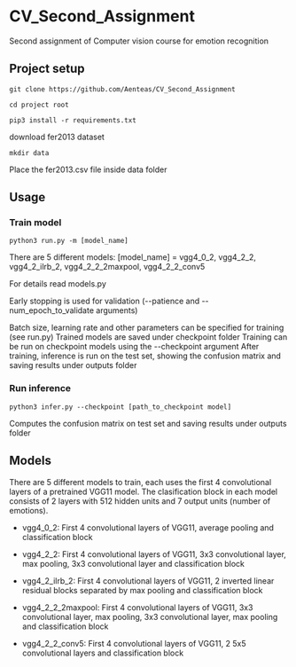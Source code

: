 # CV_Second_Assignment
Second assignment of Computer vision course for emotion recognition

## Project setup
```
git clone https://github.com/Aenteas/CV_Second_Assignment
```

```
cd project root
```

```
pip3 install -r requirements.txt
```

download fer2013 dataset

```
mkdir data
```

Place the fer2013.csv file inside data folder

## Usage

### Train model

```
python3 run.py -m [model_name]
```

There are 5 different models:
[model_name] = vgg4_0_2, vgg4_2_2, vgg4_2_ilrb_2, vgg4_2_2_2maxpool, vgg4_2_2_conv5

For details read models.py

Early stopping is used for validation (--patience and --num_epoch_to_validate arguments)

Batch size, learning rate and other parameters can be specified for training (see run.py)
Trained models are saved under checkpoint folder
Training can be run on checkpoint models using the --checkpoint argument
After training, inference is run on the test set, showing the confusion matrix and saving results under outputs folder

### Run inference

```
python3 infer.py --checkpoint [path_to_checkpoint model]
```

Computes the confusion matrix on test set and saving results under outputs folder

## Models

There are 5 different models to train, each uses the first 4 convolutional layers of a pretrained VGG11 model. The clasification block in each model consists of 2 layers with 512 hidden units and 7 output units (number of emotions). 

* vgg4_0_2: First 4 convolutional layers of VGG11, average pooling and classification block

* vgg4_2_2: First 4 convolutional layers of VGG11, 3x3 convolutional layer, max pooling, 3x3 convolutional layer and classification block

* vgg4_2_ilrb_2: First 4 convolutional layers of VGG11, 2 inverted linear residual blocks separated by max pooling and classification block

* vgg4_2_2_2maxpool: First 4 convolutional layers of VGG11, 3x3 convolutional layer, max pooling, 3x3 convolutional layer, max pooling and classification block

* vgg4_2_2_conv5: First 4 convolutional layers of VGG11, 2 5x5 convolutional layers and classification block